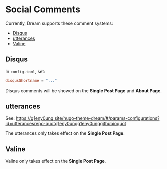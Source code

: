 # Social Comments

Currently, Dream supports these comment systems:

- [Disqus](https://disqus.com/)
- [utterances](https://utteranc.es/)
- [Valine](https://valine.js.org/en/)

## Disqus

In `config.toml`, set:

```toml
disqusShortname = "..."
```

Disqus comments will be showed on the **Single Post Page** and **About Page**.

## utterances

See: <https://g1eny0ung.site/hugo-theme-dream/#/params-configurations?id=utterancesrepo-quotg1eny0ungg1eny0unggithubioquot>

The utterances only takes effect on the **Single Post Page**.

## Valine


Valine only takes effect on the **Single Post Page**.
